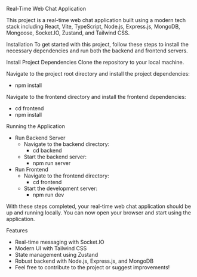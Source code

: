 Real-Time Web Chat Application

This project is a real-time web chat application built using a modern tech stack including React, Vite, TypeScript, Node.js, Express.js, MongoDB, Mongoose, Socket.IO, Zustand, and Tailwind CSS.

Installation
To get started with this project, follow these steps to install the necessary dependencies and run both the backend and frontend servers.

Install Project Dependencies
Clone the repository to your local machine.

Navigate to the project root directory and install the project dependencies:
  - npm install

Navigate to the frontend directory and install the frontend dependencies:
  - cd frontend
  - npm install

Running the Application
  - Run Backend Server
      - Navigate to the backend directory:
          - cd backend
      - Start the backend server:
          - npm run server
  - Run Frontend
      - Navigate to the frontend directory:
          - cd frontend
      - Start the development server:
          - npm run dev

With these steps completed, your real-time web chat application should be up and running locally. You can now open your browser and start using the application.

Features
  - Real-time messaging with Socket.IO
  - Modern UI with Tailwind CSS
  - State management using Zustand
  - Robust backend with Node.js, Express.js, and MongoDB
  - Feel free to contribute to the project or suggest improvements!

